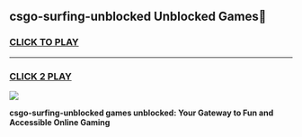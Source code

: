 
## csgo-surfing-unblocked Unblocked Games👋
<h3>
<a href="https://news.freeplayer.one?title=csgo-surfing-unblocked&ref=16F">CLICK TO PLAY</a></h3>
<hr>

<h3>
<a href="https://news.freeplayer.one?title=csgo-surfing-unblocked&ref=16F">CLICK 2 PLAY</a>
  
</h3>

<a href="https://news.freeplayer.one?title=csgo-surfing-unblocked&ref=16F/"><img src="https://clearcache.store/games.png"></a>


**csgo-surfing-unblocked games unblocked: Your Gateway to Fun and Accessible Online Gaming**
